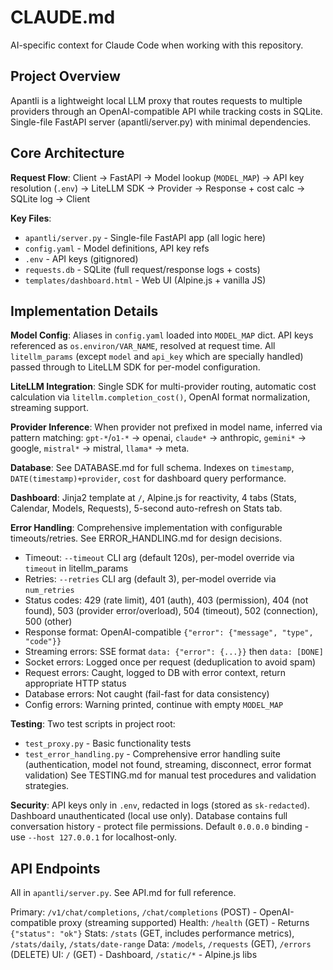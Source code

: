 # CLAUDE.md

AI-specific context for Claude Code when working with this repository.

## Project Overview

Apantli is a lightweight local LLM proxy that routes requests to multiple providers through an OpenAI-compatible API while tracking costs in SQLite. Single-file FastAPI server (apantli/server.py) with minimal dependencies.

## Core Architecture

**Request Flow**: Client → FastAPI → Model lookup (`MODEL_MAP`) → API key resolution (`.env`) → LiteLLM SDK → Provider → Response + cost calc → SQLite log → Client

**Key Files**:
- `apantli/server.py` - Single-file FastAPI app (all logic here)
- `config.yaml` - Model definitions, API key refs
- `.env` - API keys (gitignored)
- `requests.db` - SQLite (full request/response logs + costs)
- `templates/dashboard.html` - Web UI (Alpine.js + vanilla JS)

## Implementation Details

**Model Config**: Aliases in `config.yaml` loaded into `MODEL_MAP` dict. API keys referenced as `os.environ/VAR_NAME`, resolved at request time. All `litellm_params` (except `model` and `api_key` which are specially handled) passed through to LiteLLM SDK for per-model configuration.

**LiteLLM Integration**: Single SDK for multi-provider routing, automatic cost calculation via `litellm.completion_cost()`, OpenAI format normalization, streaming support.

**Provider Inference**: When provider not prefixed in model name, inferred via pattern matching: `gpt-*`/`o1-*` → openai, `claude*` → anthropic, `gemini*` → google, `mistral*` → mistral, `llama*` → meta.

**Database**: See DATABASE.md for full schema. Indexes on `timestamp`, `DATE(timestamp)+provider`, `cost` for dashboard query performance.

**Dashboard**: Jinja2 template at `/`, Alpine.js for reactivity, 4 tabs (Stats, Calendar, Models, Requests), 5-second auto-refresh on Stats tab.

**Error Handling**: Comprehensive implementation with configurable timeouts/retries. See ERROR_HANDLING.md for design decisions.
- Timeout: `--timeout` CLI arg (default 120s), per-model override via `timeout` in litellm_params
- Retries: `--retries` CLI arg (default 3), per-model override via `num_retries`
- Status codes: 429 (rate limit), 401 (auth), 403 (permission), 404 (not found), 503 (provider error/overload), 504 (timeout), 502 (connection), 500 (other)
- Response format: OpenAI-compatible `{"error": {"message", "type", "code"}}`
- Streaming errors: SSE format `data: {"error": {...}}` then `data: [DONE]`
- Socket errors: Logged once per request (deduplication to avoid spam)
- Request errors: Caught, logged to DB with error context, return appropriate HTTP status
- Database errors: Not caught (fail-fast for data consistency)
- Config errors: Warning printed, continue with empty `MODEL_MAP`

**Testing**: Two test scripts in project root:
- `test_proxy.py` - Basic functionality tests
- `test_error_handling.py` - Comprehensive error handling suite (authentication, model not found, streaming, disconnect, error format validation)
See TESTING.md for manual test procedures and validation strategies.

**Security**: API keys only in `.env`, redacted in logs (stored as `sk-redacted`). Dashboard unauthenticated (local use only). Database contains full conversation history - protect file permissions. Default `0.0.0.0` binding - use `--host 127.0.0.1` for localhost-only.

## API Endpoints

All in `apantli/server.py`. See API.md for full reference.

Primary: `/v1/chat/completions`, `/chat/completions` (POST) - OpenAI-compatible proxy (streaming supported)
Health: `/health` (GET) - Returns `{"status": "ok"}`
Stats: `/stats` (GET, includes performance metrics), `/stats/daily`, `/stats/date-range`
Data: `/models`, `/requests` (GET), `/errors` (DELETE)
UI: `/` (GET) - Dashboard, `/static/*` - Alpine.js libs
